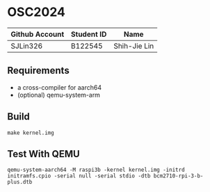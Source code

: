 # OSC2024

| Github Account | Student ID | Name          |
|----------------|------------|---------------|
| SJLin326       | B122545    | Shih-Jie Lin  |

## Requirements

* a cross-compiler for aarch64
* (optional) qemu-system-arm

## Build 

```
make kernel.img
```

## Test With QEMU

```
qemu-system-aarch64 -M raspi3b -kernel kernel.img -initrd initramfs.cpio -serial null -serial stdio -dtb bcm2710-rpi-3-b-plus.dtb
```

